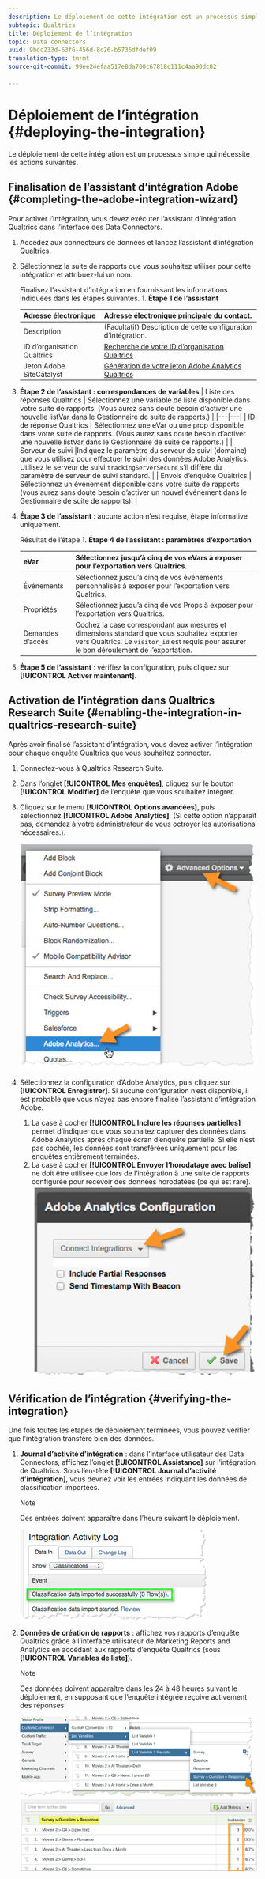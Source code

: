 ```yaml
---
description: Le déploiement de cette intégration est un processus simple qui nécessite les actions suivantes.
subtopic: Qualtrics
title: Déploiement de l’intégration
topic: Data connectors
uuid: 9bdc233d-63f6-456d-8c26-b5736dfdef09
translation-type: tm+mt
source-git-commit: 99ee24efaa517e8da700c67818c111c4aa90dc02

---
```



# Déploiement de l’intégration {#deploying-the-integration}

Le déploiement de cette intégration est un processus simple qui nécessite les actions suivantes.

## Finalisation de l’assistant d’intégration Adobe {#completing-the-adobe-integration-wizard}

Pour activer l’intégration, vous devez exécuter l’assistant d’intégration Qualtrics dans l’interface des Data Connectors.

1. Accédez aux connecteurs de données et lancez l’assistant d’intégration Qualtrics.
1. Sélectionnez la suite de rapports que vous souhaitez utiliser pour cette intégration et attribuez-lui un nom.

   Finalisez l’assistant d’intégration en fournissant les informations indiquées dans les étapes suivantes. 1. **Étape 1 de l’assistant**

   | Adresse électronique | Adresse électronique principale du contact. |
   |---|---|
   | Description | (Facultatif) Description de cette configuration d’intégration. |
   | ID d’organisation Qualtrics | [Recherche de votre ID d’organisation Qualtrics](../qualtrics-overview/qualtrics-org-id.md) |
   | Jeton Adobe SiteCatalyst | [Génération de votre jeton Adobe Analytics Qualtrics](../qualtrics-overview/qualtrics-token.md) |

1. **Étape 2 de l’assistant : correspondances de variables**
|  Liste des réponses Qualtrics  | Sélectionnez une variable de liste disponible dans votre suite de rapports. (Vous aurez sans doute besoin d’activer une nouvelle listVar dans le Gestionnaire de suite de rapports.)  |
|---|---|
|  ID de réponse Qualtrics  | Sélectionnez une eVar ou une prop disponible dans votre suite de rapports. (Vous aurez sans doute besoin d’activer une nouvelle listVar dans le Gestionnaire de suite de rapports.)  |
|  Serveur de suivi  |Indiquez le paramètre du serveur de suivi (domaine) que vous utilisez pour effectuer le suivi des données Adobe Analytics. Utilisez le serveur de suivi `trackingServerSecure` s’il diffère du paramètre de serveur de suivi standard.  |
|  Envois d’enquête Qualtrics  | Sélectionnez un événement disponible dans votre suite de rapports (vous aurez sans doute besoin d’activer un nouvel événement dans le Gestionnaire de suite de rapports).  |

1. **Étape 3 de l’assistant** : aucune action n’est requise, étape informative uniquement.

   Résultat de l’étape 1. **Étape 4 de l’assistant : paramètres d’exportation**

   | eVar | Sélectionnez jusqu’à cinq de vos eVars à exposer pour l’exportation vers Qualtrics. |
   |---|---|
   | Événements | Sélectionnez jusqu’à cinq de vos événements personnalisés à exposer pour l’exportation vers Qualtrics. |
   | Propriétés | Sélectionnez jusqu’à cinq de vos Props à exposer pour l’exportation vers Qualtrics. |
   | Demandes d’accès | Cochez la case correspondant aux mesures et dimensions standard que vous souhaitez exporter vers Qualtrics. Le `visitor_id` est requis pour assurer le bon déroulement de l’exportation. |

1. **Étape 5 de l’assistant** : vérifiez la configuration, puis cliquez sur **[!UICONTROL Activer maintenant]**.

## Activation de l’intégration dans Qualtrics Research Suite {#enabling-the-integration-in-qualtrics-research-suite}

Après avoir finalisé l’assistant d’intégration, vous devez activer l’intégration pour chaque enquête Qualtrics que vous souhaitez connecter.

1. Connectez-vous à Qualtrics Research Suite.
1. Dans l’onglet **[!UICONTROL Mes enquêtes]**, cliquez sur le bouton **[!UICONTROL Modifier]** de l’enquête que vous souhaitez intégrer.
1. Cliquez sur le menu **[!UICONTROL Options avancées]**, puis sélectionnez **[!UICONTROL Adobe Analytics]**. (Si cette option n’apparaît pas, demandez à votre administrateur de vous octroyer les autorisations nécessaires.).

   ![](assets/advanced_options.png)

1. Sélectionnez la configuration d’Adobe Analytics, puis cliquez sur **[!UICONTROL Enregistrer]**. Si aucune configuration n’est disponible, il est probable que vous n’ayez pas encore finalisé l’assistant d’intégration Adobe.
   1. La case à cocher **[!UICONTROL Inclure les réponses partielles]** permet d’indiquer que vous souhaitez capturer des données dans Adobe Analytics après chaque écran d’enquête partielle. Si elle n’est pas cochée, les données sont transférées uniquement pour les enquêtes entièrement terminées.
   1. La case à cocher **[!UICONTROL Envoyer l’horodatage avec balise]** ne doit être utilisée que lors de l’intégration à une suite de rapports configurée pour recevoir des données horodatées (ce qui est rare).
   ![](assets/integration_config.png)

## Vérification de l’intégration {#verifying-the-integration}

Une fois toutes les étapes de déploiement terminées, vous pouvez vérifier que l’intégration transfère bien des données.

1. **Journal d’activité d’intégration** : dans l’interface utilisateur des Data Connectors, affichez l’onglet **[!UICONTROL Assistance]** sur l’intégration de Qualtrics. Sous l’en-tête **[!UICONTROL Journal d’activité d’intégration]**, vous devriez voir les entrées indiquant les données de classification importées.

   >[!NOTE]
   >
   >Ces entrées doivent apparaître dans l’heure suivant le déploiement.

   ![](assets/verify-1.png)

1. **Données de création de rapports** : affichez vos rapports d’enquête Qualtrics grâce à l’interface utilisateur de Marketing Reports and Analytics en accédant aux rapports d’enquête Qualtrics (sous **[!UICONTROL Variables de liste]**).

   >[!NOTE]
   >
   >Ces données doivent apparaître dans les 24 à 48 heures suivant le déploiement, en supposant que l’enquête intégrée reçoive activement des réponses.

   ![](assets/verify-2.png) ![](assets/verify-3.png)


